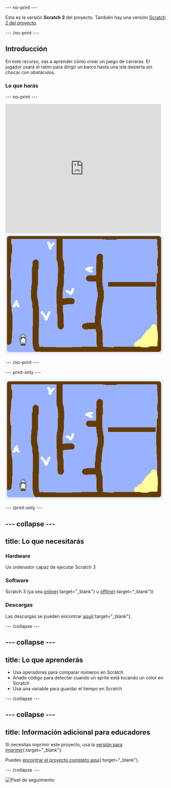 --- no-print ---

Esta es la versión **Scratch 3** del proyecto. También hay una versión [Scratch 2 del proyecto](https://projects.raspberrypi.org/es-ES/projects/boat-race-scratch2).

--- /no-print ---

## Introducción

En este recurso, vas a aprender cómo crear un juego de carreras. El jugador usará el ratón para dirigir un barco hasta una isla desierta sin chocar con obstáculos.

### Lo que harás

--- no-print ---

<div class="scratch-preview">
  <iframe allowtransparency="true" width="485" height="402" src="https://scratch.mit.edu/projects/embed/403051220/?autostart=false" frameborder="0" scrolling="no"></iframe>
  <img src="images/boat_race_demo.png">
</div>

--- /no-print ---

--- print-only ---

![demostración de carrera de barcos](images/boat_race_demo.png)

--- /print-only ---

--- collapse ---
---
title: Lo que necesitarás
---

### Hardware

Un ordenador capaz de ejecutar Scratch 3

### Software

Scratch 3 (ya sea [online](https://rpf.io/scratchon){:target="_blank"} u [offline](https://rpf.io/scratchoff){:target="_blank"})

### Descargas

Las descargas se pueden encontrar [aquí](http://rpf.io/p/es-ES/boat-race-go){:target="_blank"}.

--- /collapse ---

--- collapse ---
---
title: Lo que aprenderás
---

- Usa operadores para comparar números en Scratch
- Añade código para detectar cuando un sprite está tocando un color en Scratch
- Usa una variable para guardar el tiempo en Scratch

--- /collapse ---

--- collapse ---
---
title: Información adicional para educadores
---

Si necesitas imprimir este proyecto, usa la [versión para imprimir](https://projects.raspberrypi.org/es-ES/projects/boat-race/print){:target="_blank"}.

Puedes [encontrar el proyecto completo aquí](http://rpf.io/p/es-ES/boat-race-get){:target="_blank"}.

--- /collapse ---

![Píxel de seguimiento](https://code.org/api/hour/begin_codeclub_boatrace.png)